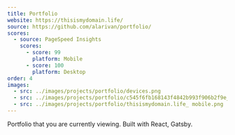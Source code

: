 ```yaml
---
title: Portfolio
website: https://thisismydomain.life/
source: https://github.com/alarivan/portfolio/
scores:
  - source: PageSpeed Insights
    scores:
      - score: 99
        platform: Mobile
      - score: 100
        platform: Desktop
order: 4
images:
  - src: ../images/projects/portfolio/devices.png
  - src: ../images/projects/portfolio/c545f6fb168143f4842b993f906b2f9e_12_1280.jpg
  - src: ../images/projects/portfolio/thisismydomain.life_ mobile.png
---
```


Portfolio that you are currently viewing. Built with React, Gatsby.
